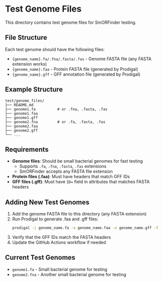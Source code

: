 # Test Genome Files

This directory contains test genome files for SmORFinder testing.

## File Structure

Each test genome should have the following files:
- `{genome_name}.fa/.fna/.fasta/.fas` - Genome FASTA file (any FASTA extension works)
- `{genome_name}.faa` - Protein FASTA file (generated by Prodigal)
- `{genome_name}.gff` - GFF annotation file (generated by Prodigal)

## Example Structure

```
test/genome_files/
├── README.md
├── genome1.fa          # or .fna, .fasta, .fas
├── genome1.faa
├── genome1.gff
├── genome2.fna         # or .fa, .fasta, .fas
├── genome2.faa
├── genome2.gff
└── ...
```

## Requirements

- **Genome files**: Should be small bacterial genomes for fast testing
  - Supports `.fa`, `.fna`, `.fasta`, `.fas` extensions
  - SmORFinder accepts any FASTA file extension
- **Protein files (.faa)**: Must have headers that match GFF IDs
- **GFF files (.gff)**: Must have `ID=` field in attributes that matches FASTA headers

## Adding New Test Genomes

1. Add the genome FASTA file to this directory (any FASTA extension)
2. Run Prodigal to generate .faa and .gff files:
   ```bash
   prodigal -i genome_name.fa -a genome_name.faa -o genome_name.gff -f gff
   ```
3. Verify that the GFF IDs match the FASTA headers
4. Update the GitHub Actions workflow if needed

## Current Test Genomes

- `genome1.fa` - Small bacterial genome for testing
- `genome2.fna` - Another small bacterial genome for testing 